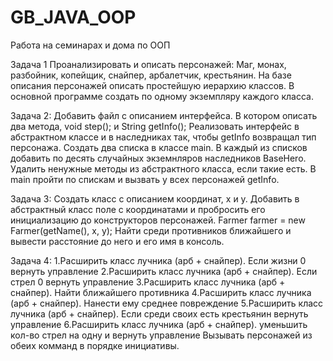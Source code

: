 # GB_JAVA_OOP
Работа на семинарах и дома по ООП

Задача 1 Проанализировать и описать персонажей:
Маг, монах, разбойник, копейщик, снайпер, арбалетчик, крестьянин.
На базе описания персонажей описать простейшую иерархию классов.
 В основной программе создать по одному экземпляру каждого класса.

Задача 2:
Добавить файл с описанием интерфейса. В котором описать два метода, void step(); и String getInfo(); 
Реализовать интерфейс в абстрактном классе и в наследниках так, чтобы getInfo возвращал тип персонажа. Создать два списка в классе main. 
В каждый из списков добавить по десять случайных экземнляров наследников BaseHero. 
Удалить ненужные методы из абстрактного класса, если такие есть. В main пройти по спискам и вызвать у всех персонажей getInfo.

Задача 3:
Создать класс с описанием координат, x и y.
Добавить в абстрактный класс поле с координатами и пробросить его инициализацию до конструкторов персонажей. Farmer farmer = new Farmer(getName(), x, y);
Найти среди противников ближайшего и вывести расстояние до него и его имя в консоль.

Задача 4:
1.Расширить класс лучника (арб + снайпер). Если жизни 0 вернуть управление
2.Расширить класс лучника (арб + снайпер).  Если стрел 0 вернуть управление
3.Расширить класс лучника (арб + снайпер). Найти ближайшего противника
4.Расширить класс лучника (арб + снайпер). Нанести ему среднее повреждение
5.Расширить класс лучника (арб + снайпер). Если среди своих есть крестьянин вернуть управление
6.Расширить класс лучника (арб + снайпер). уменьшить кол-во стрел на одну и вернуть управление
Вызывать персонажей из обеих комманд в порядке инициативы.